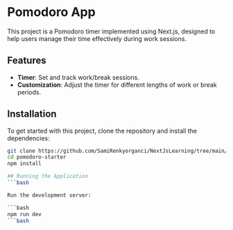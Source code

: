 # Pomodoro App

This project is a Pomodoro timer implemented using Next.js, designed to help users manage their time effectively during work sessions. 

## Features

- **Timer**: Set and track work/break sessions.
- **Customization**: Adjust the timer for different lengths of work or break periods.

## Installation

To get started with this project, clone the repository and install the dependencies:

```bash
git clone https://github.com/SamiRenkyorganci/NextJsLearning/tree/main/pomodoro-starter
cd pomodoro-starter
npm install

## Running the Application
```bash

Run the development server:

```bash
npm run dev
```bash
